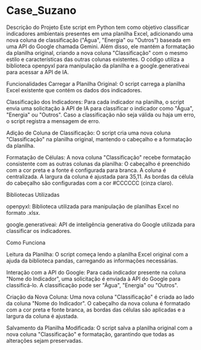 # Case_Suzano

Descrição do Projeto
Este script em Python tem como objetivo classificar indicadores ambientais presentes em uma planilha Excel, adicionando uma nova coluna de classificação ("Água", "Energia" ou "Outros") baseada em uma API do Google chamada Gemini. Além disso, ele mantém a formatação da planilha original, criando a nova coluna "Classificação" com o mesmo estilo e características das outras colunas existentes. O código utiliza a biblioteca openpyxl para manipulação da planilha e a google.generativeai para acessar a API de IA.

Funcionalidades
Carregar a Planilha Original: O script carrega a planilha Excel existente que contém os dados dos indicadores.

Classificação dos Indicadores: Para cada indicador na planilha, o script envia uma solicitação à API de IA para classificar o indicador como "Água", "Energia" ou "Outros". Caso a classificação não seja válida ou haja um erro, o script registra a mensagem de erro.

Adição de Coluna de Classificação: O script cria uma nova coluna "Classificação" na planilha original, mantendo o cabeçalho e a formatação da planilha.

Formatação de Células: A nova coluna "Classificação" recebe formatação consistente com as outras colunas da planilha:
O cabeçalho é preenchido com a cor preta e a fonte é configurada para branca.
A coluna é centralizada.
A largura da coluna é ajustada para 35,11.
As bordas da célula do cabeçalho são configuradas com a cor #CCCCCC (cinza claro).

Bibliotecas Utilizadas

openpyxl: Biblioteca utilizada para manipulação de planilhas Excel no formato .xlsx.

google.generativeai: API de inteligência generativa do Google utilizada para classificar os indicadores.

Como Funciona

Leitura da Planilha: O script começa lendo a planilha Excel original com a ajuda da biblioteca pandas, carregando as informações necessárias.

Interação com a API do Google: Para cada indicador presente na coluna "Nome do Indicador", uma solicitação é enviada à API do Google para classificá-lo. A classificação pode ser "Água", "Energia" ou "Outros".

Criação da Nova Coluna: Uma nova coluna "Classificação" é criada ao lado da coluna "Nome do Indicador". O cabeçalho da nova coluna é formatado com a cor preta e fonte branca, as bordas das células são aplicadas e a largura da coluna é ajustada.

Salvamento da Planilha Modificada: O script salva a planilha original com a nova coluna "Classificação" e formatação, garantindo que todas as alterações sejam preservadas.
